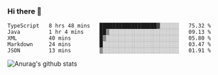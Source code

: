 ### Hi there 👋

<!--START_SECTION:waka-->
```text
TypeScript   8 hrs 48 mins   ██████████████████▓░░░░░░   75.32 % 
Java         1 hr 4 mins     ██▒░░░░░░░░░░░░░░░░░░░░░░   09.13 % 
XML          40 mins         █▒░░░░░░░░░░░░░░░░░░░░░░░   05.80 % 
Markdown     24 mins         █░░░░░░░░░░░░░░░░░░░░░░░░   03.47 % 
JSON         13 mins         ▒░░░░░░░░░░░░░░░░░░░░░░░░   01.91 % 
```
<!--END_SECTION:waka-->


![Anurag's github stats](https://github-readme-stats.vercel.app/api?username=DepickereSven&show_icons=true&theme=tokyonight)



<!--
**DepickereSven/DepickereSven** is a ✨ _special_ ✨ repository because its `README.md` (this file) appears on your GitHub profile.

Here are some ideas to get you started:

- 🔭 I’m currently working on ...
- 🌱 I’m currently learning ...
- 👯 I’m looking to collaborate on ...
- 🤔 I’m looking for help with ...
- 💬 Ask me about ...
- 📫 How to reach me: ...
- 😄 Pronouns: ...
- ⚡ Fun fact: ...
-->
